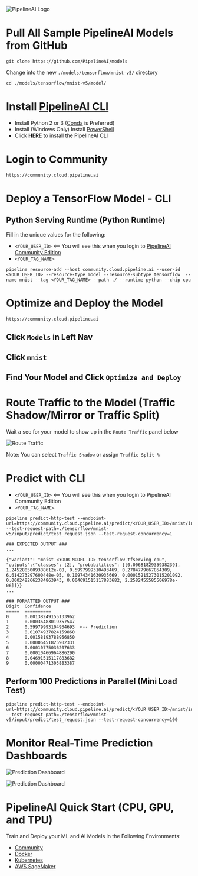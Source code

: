 ![PipelineAI Logo](http://pipeline.ai/assets/img/logo/pipelineai-community-logo.png)

# Pull All Sample PipelineAI Models from GitHub
```
git clone https://github.com/PipelineAI/models
```

Change into the new `./models/tensorflow/mnist-v5/` directory
```
cd ./models/tensorflow/mnist-v5/model/
```

# Install [PipelineAI CLI](../README.md#install-pipelinecli)
* Install Python 2 or 3 ([Conda](https://conda.io/docs/install/quick.html) is Preferred)
* Install (Windows Only) Install [PowerShell](https://github.com/PowerShell/PowerShell/tree/master/docs/installation) 
* Click [**HERE**](../README.md#install-pipelinecli) to install the PipelineAI CLI

# Login to Community
```
https://community.cloud.pipeline.ai
```

# Deploy a TensorFlow Model - CLI

## Python Serving Runtime (Python Runtime)
Fill in the unique values for the following:
* `<YOUR_USER_ID>`     <== You will see this when you login to [PipelineAI Community Edition](https://community.cloud.pipeline.ai)
* `<YOUR_TAG_NAME>`

```
pipeline resource-add --host community.cloud.pipeline.ai --user-id <YOUR_USER_ID> --resource-type model --resource-subtype tensorflow  --name mnist --tag <YOUR_TAG_NAME> --path ./ --runtime python --chip cpu
```

# Optimize and Deploy the Model
```
https://community.cloud.pipeline.ai
```

## Click `Models` in Left Nav

## Click `mnist`

## Find Your Model and Click `Optimize and Deploy`

# Route Traffic to the Model (Traffic Shadow/Mirror or Traffic Split)
Wait a sec for your model to show up in the `Route Traffic` panel below

![Route Traffic](https://pipeline.ai/assets/img/route-traffic-2.png)

Note: You can select `Traffic Shadow` or assign `Traffic Split %` 

# Predict with CLI
* `<YOUR_USER_ID>` <== You will see this when you login to PipelineAI Community Edition
* `<YOUR_TAG_NAME>`
```
pipeline predict-http-test --endpoint-url=https://community.cloud.pipeline.ai/predict/<YOUR_USER_ID>/mnist/invoke --test-request-path=./tensorflow/mnist-v5/input/predict/test_request.json --test-request-concurrency=1

### EXPECTED OUTPUT ###
...

{"variant": "mnist-<YOUR-MODEL-ID>-tensorflow-tfserving-cpu", "outputs":{"classes": [2], "probabilities": [[0.00681829359382391, 1.2452805009388612e-08, 0.5997999310493469, 0.2784779667854309, 6.614273297600448e-05, 0.10974341630935669, 0.00015215273015201092, 0.0002482662384863943, 0.004691515117883682, 2.2582455585506978e-06]]}}
...

### FORMATTED OUTPUT ###
Digit  Confidence
=====  ==========
0      0.00138249155133962
1      0.00036483019357547
2      0.59979993104934693  <-- Prediction
3      0.01074937824159860
4      0.00158193788956850
5      0.00006451825902331
6      0.00010775036207633
7      0.00010466964886290
8      0.04691515117883682   
9      0.00000471303883387
```

## Perform 100 Predictions in Parallel (Mini Load Test)
```
pipeline predict-http-test --endpoint-url=https://community.cloud.pipeline.ai/predict/<YOUR_USER_ID>/mnist/invoke --test-request-path=./tensorflow/mnist-v5/input/predict/test_request.json --test-request-concurrency=100
```

# Monitor Real-Time Prediction Dashboards

![Prediction Dashboard](http://pipeline.ai/assets/img/multi-cloud-prediction-dashboard.png)

![Prediction Dashboard](http://pipeline.ai/assets/img/request-metrics-breakdown.png)

# PipelineAI Quick Start (CPU, GPU, and TPU)
Train and Deploy your ML and AI Models in the Following Environments:
* [Community](/docs/quickstart/community)
* [Docker](/docs/quickstart/docker)
* [Kubernetes](/docs/quickstart/kubernetes)
* [AWS SageMaker](/docs/quickstart/sagemaker)
